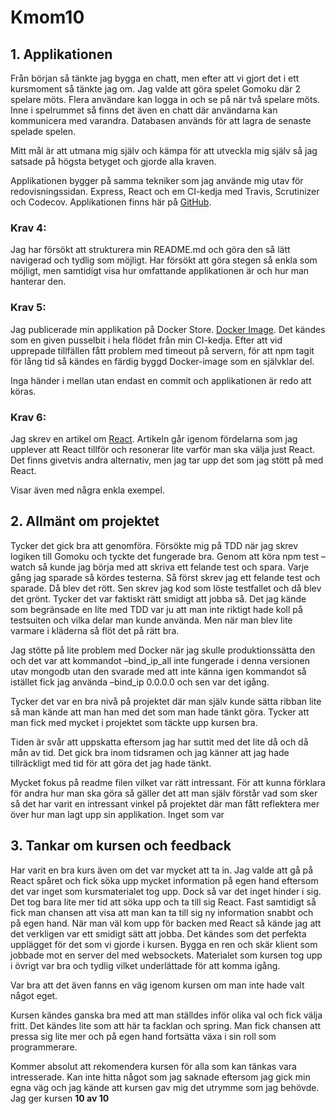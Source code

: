 Kmom10
====================

## 1. Applikationen

Från början så tänkte jag bygga en chatt, men efter att vi gjort det i ett kursmoment så tänkte jag om. Jag valde att göra spelet Gomoku där 2 spelare möts. Flera användare kan logga in och se på när två spelare möts. Inne i spelrummet så finns det även en chatt där användarna kan kommunicera med varandra. Databasen används för att lagra de senaste spelade spelen.

Mitt mål är att utmana mig själv och kämpa för att utveckla mig själv så jag satsade på högsta betyget och gjorde alla kraven.

Applikationen bygger på samma tekniker som jag använde mig utav för redovisningssidan. Express, React och em CI-kedja med Travis, Scrutinizer och Codecov.
Applikationen finns här på [GitHub](https://github.com/ptorn/bth-ramverk2-gomoku).

### Krav 4:

Jag har försökt att strukturera min README.md och göra den så lätt navigerad och tydlig som möjligt. Har försökt att göra stegen så enkla som möjligt, men samtidigt visa hur omfattande applikationen är och hur man hanterar den.

### Krav 5:

Jag publicerade min applikation på Docker Store. [Docker Image](https://store.docker.com/community/images/ptorn/bth-ramverk2-gomoku).
Det kändes som en given pusselbit i hela flödet från min CI-kedja. Efter att vid upprepade tillfällen fått problem med timeout på servern, för att npm tagit för lång tid så kändes en färdig byggd Docker-image som en självklar del.

Inga händer i mellan utan endast en commit och applikationen är redo att köras.

### Krav 6:

Jag skrev en artikel om [React](https://github.com/ptorn/bth-ramverk2-gomoku/blob/master/React.md).
Artikeln går igenom fördelarna som jag upplever att React tillför och resonerar lite varför man ska välja just React. Det finns givetvis andra alternativ, men jag tar upp det som jag stött på med React.

Visar även med några enkla exempel.

## 2. Allmänt om projektet

Tycker det gick bra att genomföra. Försökte mig på TDD när jag skrev logiken till Gomoku och tyckte det fungerade bra. Genom att köra npm test –watch så kunde jag börja med att skriva ett felande test och spara. Varje gång jag sparade så kördes testerna. Så först skrev jag ett felande test och sparade. Då blev det rött. Sen skrev jag kod som löste testfallet och då blev det grönt. Tycker det var faktiskt rätt smidigt att jobba så. Det jag kände som begränsade en lite med TDD var ju att man inte riktigt hade koll på testsuiten och vilka delar man kunde använda. Men när man blev lite varmare i kläderna så flöt det på rätt bra.

Jag stötte på lite problem med Docker när jag skulle produktionssätta den och det var att kommandot –bind_ip_all inte fungerade i denna versionen utav mongodb utan den svarade med att inte känna igen kommandot så istället fick jag använda –bind_ip 0.0.0.0 och sen var det igång.

Tycker det var en bra nivå på projektet där man själv kunde sätta ribban lite så man kände att man han med det som man hade tänkt göra. Tycker att man fick med mycket i projektet som täckte upp kursen bra.

Tiden är svår att uppskatta eftersom jag har suttit med det lite då och då mån av tid. Det gick bra inom tidsramen och jag känner att jag hade tillräckligt med tid för att göra det jag hade tänkt.

Mycket fokus på readme filen vilket var rätt intressant. För att kunna förklara för andra hur man ska göra så gäller det att man själv förstår vad som sker så det har varit en intressant vinkel på projektet där man fått reflektera mer över hur man lagt upp sin applikation.
Inget som var

## 3. Tankar om kursen och feedback

Har varit en bra kurs även om det var mycket att ta in. Jag valde att gå på React spåret och fick söka upp mycket information på egen hand eftersom det var inget som kursmaterialet tog upp. Dock så var det inget hinder i sig. Det tog bara lite mer tid att söka upp och ta till sig React. Fast samtidigt så fick man chansen att visa att man kan ta till sig ny information snabbt och på egen hand. När man väl kom upp för backen med React så kände jag att det verkligen var ett smidigt sätt att jobba. Det kändes som det perfekta upplägget för det som vi gjorde i kursen. Bygga en ren och skär klient som jobbade mot en server del med websockets. Materialet som kursen tog upp i övrigt var bra och tydlig vilket underlättade för att komma igång.

Var bra att det även fanns en väg igenom kursen om man inte hade valt något eget.

Kursen kändes ganska bra med att man ställdes inför olika val och fick välja fritt. Det kändes lite som att här ta facklan och spring. Man fick chansen att pressa sig lite mer och på egen hand fortsätta växa i sin roll som programmerare.

Kommer absolut att rekomendera kursen för alla som kan tänkas vara intresserade. Kan inte hitta något som jag saknade eftersom jag gick min egna väg och jag kände att kursen gav mig det utrymme som jag behövde.
Jag ger kursen **10 av 10**
